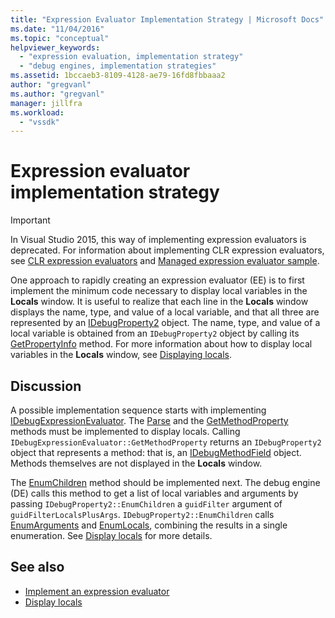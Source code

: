 ```yaml
---
title: "Expression Evaluator Implementation Strategy | Microsoft Docs"
ms.date: "11/04/2016"
ms.topic: "conceptual"
helpviewer_keywords:
  - "expression evaluation, implementation strategy"
  - "debug engines, implementation strategies"
ms.assetid: 1bccaeb3-8109-4128-ae79-16fd8fbbaaa2
author: "gregvanl"
ms.author: "gregvanl"
manager: jillfra
ms.workload:
  - "vssdk"
---
```

# Expression evaluator implementation strategy
> [!IMPORTANT]
>  In Visual Studio 2015, this way of implementing expression evaluators is deprecated. For information about implementing CLR expression evaluators, see [CLR expression evaluators](https://github.com/Microsoft/ConcordExtensibilitySamples/wiki/CLR-Expression-Evaluators) and [Managed expression evaluator sample](https://github.com/Microsoft/ConcordExtensibilitySamples/wiki/Managed-Expression-Evaluator-Sample).

 One approach to rapidly creating an expression evaluator (EE) is to first implement the minimum code necessary to display local variables in the **Locals** window. It is useful to realize that each line in the **Locals** window displays the name, type, and value of a local variable, and that all three are represented by an [IDebugProperty2](../../extensibility/debugger/reference/idebugproperty2.md) object. The name, type, and value of a local variable is obtained from an `IDebugProperty2` object by calling its [GetPropertyInfo](../../extensibility/debugger/reference/idebugproperty2-getpropertyinfo.md) method. For more information about how to display local variables in the **Locals** window, see [Displaying locals](../../extensibility/debugger/displaying-locals.md).

## Discussion
 A possible implementation sequence starts with implementing [IDebugExpressionEvaluator](../../extensibility/debugger/reference/idebugexpressionevaluator.md). The [Parse](../../extensibility/debugger/reference/idebugexpressionevaluator-parse.md) and the [GetMethodProperty](../../extensibility/debugger/reference/idebugexpressionevaluator-getmethodproperty.md) methods must be implemented to display locals. Calling `IDebugExpressionEvaluator::GetMethodProperty` returns an `IDebugProperty2` object that represents a method: that is, an [IDebugMethodField](../../extensibility/debugger/reference/idebugmethodfield.md) object. Methods themselves are not displayed in the **Locals** window.

 The [EnumChildren](../../extensibility/debugger/reference/idebugproperty2-enumchildren.md) method should be implemented next. The debug engine (DE) calls this method to get a list of local variables and arguments by passing `IDebugProperty2::EnumChildren` a `guidFilter` argument of `guidFilterLocalsPlusArgs`. `IDebugProperty2::EnumChildren` calls [EnumArguments](../../extensibility/debugger/reference/idebugmethodfield-enumarguments.md) and [EnumLocals](../../extensibility/debugger/reference/idebugmethodfield-enumlocals.md), combining the results in a single enumeration. See [Display locals](../../extensibility/debugger/displaying-locals.md) for more details.

## See also
- [Implement an expression evaluator](../../extensibility/debugger/implementing-an-expression-evaluator.md)
- [Display locals](../../extensibility/debugger/displaying-locals.md)